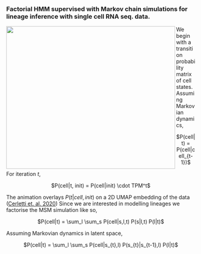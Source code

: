 ### Factorial HMM supervised with Markov chain simulations for lineage inference with single cell RNA seq. data.

<img align="left" 
     src="https://user-images.githubusercontent.com/25486108/208702939-0f2e9339-0d1f-467a-934c-56d5db388f22.gif"
     width="450" height="380">

We begin with a transition probability matrix of cell states. Assuming Markovian dynamics,

<p align=center> $P(cell|t) = P(cell|cell_{t-1})$ </p>

For iteration $t$,

<p align=center> $P(cell|t, init) = P(cell|init) \cdot TPM^t$ </p>

The animation overlays $P(t|cell,init)$ on a 2D UMAP embedding of the data ([Cerletti et. al. 2020](https://www.biorxiv.org/content/10.1101/2020.12.22.423929v1)) Since we are interested in modelling lineages we factorise the MSM simulation like so,

<p align=center> $P(cell|t) = \sum_l \sum_s P(cell|s,l,t) P(s|l,t) P(l|t)$ </p>

Assuming Markovian dynamics in latent space,

<p align=center> $P(cell|t) = \sum_l \sum_s P(cell|s_{t},l) P(s_{t}|s_{t-1},l) P(l|t)$ </p>

